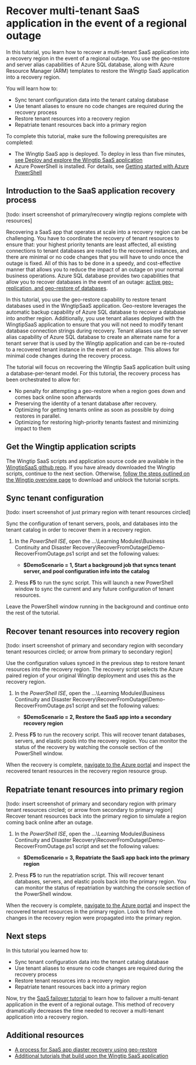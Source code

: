 # Recover multi-tenant SaaS application in the event of a regional outage

In this tutorial, you learn how to recover a multi-tenant SaaS application into a recovery region in the event of a regional outage. You use the geo-restore and server alias capabilities of Azure SQL database, along with Azure Resource Manager (ARM) templates to restore the Wingtip SaaS application into a recovery region.

You will learn how to:

* Sync tenant configuration data into the tenant catalog database
* Use tenant aliases to ensure no code changes are required during the recovery process 
* Restore tenant resources into a recovery region 
* Repatriate tenant resources back into a primary region

To complete this tutorial, make sure the following prerequisites are completed:

* The Wingtip SaaS app is deployed. To deploy in less than five minutes, [see Deploy and explore the Wingtip SaaS application](https://docs.microsoft.com/en-us/azure/sql-database/sql-database-saas-tutorial)
* Azure PowerShell is installed. For details, see [Getting started with Azure PowerShell](https://docs.microsoft.com/powershell/azure/get-started-azureps)


## Introduction to the SaaS application recovery process

[todo: insert screenshot of primary/recovery wingtip regions complete with resources]

Recovering a SaaS app that operates at scale into a recovery region can be challenging. You have to coordinate the recovery of tenant resources to ensure that: your highest priority tenants are least affected, all existing connections to tenant databases are routed to the recovered instances, and there are minimal or no code changes that you will have to undo once the outage is fixed. All of this has to be done in a speedy, and cost-effective manner that allows you to reduce the impact of an outage on your normal business operations. Azure SQL database provides two capabilities that allow you to recover databases in the event of an outage: [active geo-replication, and geo-restore of databases](https://docs.microsoft.com/en-us/azure/sql-database/sql-database-disaster-recovery). 

In this tutorial, you use the geo-restore capability to restore tenant databases used in the WingtipSaaS application. Geo-restore leverages the automatic backup capability of Azure SQL database to recover a database into another region. Additionally, you use tenant aliases deployed with the WingtipSaaS application to ensure that you will not need to modify tenant database connection strings during recovery. Tenant aliases use the server alias capability of Azure SQL database to create an alternate name for a tenant server that is used by the Wingtip application and can be re-routed to a recovered tenant instance in the event of an outage. This allows for minimal code changes during the recovery process.

The tutorial will focus on recovering the Wingtip SaaS application built using a database-per-tenant model. For this tutorial, the recovery process has been orchestrated to allow for:

* No penalty for attempting a geo-restore when a region goes down and comes back online soon afterwards
* Preserving the identity of a tenant database after recovery. 
* Optimizing for getting tenants online as soon as possible by doing restores in parallel.
* Optimizing for restoring high-priority tenants fastest and minimizing impact to them

## Get the Wingtip application scripts 

The Wingtip SaaS scripts and application source code are available in the [WingtipSaaS github repo](https://github.com/Microsoft/WingtipSaaS). If you have already downloaded the Wingtip scripts, continue to the next section. Otherwise, [follow the steps outlined on the Wingtip overview page](https://docs.microsoft.com/en-us/azure/sql-database/sql-database-wtp-overview#download-and-unblock-the-wingtip-saas-scripts) to download and unblock the tutorial scripts.

## Sync tenant configuration

[todo: insert screenshot of just primary region with tenant resources circled]

Sync the configuration of tenant servers, pools, and databases into the tenant catalog in order to recover them in a recovery region.

1. In the *PowerShell ISE*, open the ...\Learning Modules\Business Continuity and Disaster Recovery\RecoverFromOutage\Demo-RecoverFromOutage.ps1 script and set the following values:
	* **$DemoScenario = 1, Start a background job that syncs tenant server, and pool configuration info into the catalog**

2. Press **F5** to run the sync script. This will launch a new PowerShell window to sync the current and any future configuration of tenant resources.

Leave the PowerShell window running in the background and continue onto the rest of the tutorial. 

## Recover tenant resources into recovery region

[todo: insert screenshot of primary and secondary region with secondary tenant resources circled; or arrow from primary to secondary region]

Use the configuration values synced in the previous step to restore tenant resources into the recovery region. The recovery script selects the Azure paired region of your original Wingtip deployment and uses this as the recovery region.

1. In the *PowerShell ISE*, open the ...\Learning Modules\Business Continuity and Disaster Recovery\RecoverFromOutage\Demo-RecoverFromOutage.ps1 script and set the following values:
	* **$DemoScenario = 2, Restore the SaaS app into a secondary recovery region**

2. Press **F5** to run the recovery script. This will recover tenant databases, servers, and elastic pools into the recovery region. You can monitor the status of the recovery by watching the console section of the PowerShell window.

When the recovery is complete, [navigate to the Azure portal](https://portal.azure.com) and inspect the recovered tenant resources in the recovery region resource group.

## Repatriate tenant resources into primary region

[todo: insert screenshot of primary and secondary region with primary tenant resources circled; or arrow from secondary to primary region]
Recover tenant resources back into the primary region to simulate a region coming back online after an outage. 

1. In the *PowerShell ISE*, open the ...\Learning Modules\Business Continuity and Disaster Recovery\RecoverFromOutage\Demo-RecoverFromOutage.ps1 script and set the following values:
	* **$DemoScenario = 3, Repatriate the SaaS app back into the primary region**

2. Press **F5** to run the repatriation script. This will recover tenant databases, servers, and elastic pools back into the primary region. You can monitor the status of repatriation by watching the console section of the PowerShell window.

When the recovery is complete, [navigate to the Azure portal](https://portal.azure.com) and inspect the recovered tenant resources in the primary region. Look to find where changes in the recovery region were propagated into the primary region.

## Next steps

In this tutorial you learned how to:

* Sync tenant configuration data into the tenant catalog database
* Use tenant aliases to ensure no code changes are required during the recovery process 
* Restore tenant resources into a recovery region 
* Repatriate tenant resources back into a primary region

Now, try the [SaaS failover tutorial]() to learn how to failover a multi-tenant application in the event of a regional outage. This method of recovery dramatically decreases the time needed to recover a multi-tenant application into a recovery region.

## Additional resources

* [A process for SaaS app diaster recovery using geo-restore]()
* [Additional tutorials that build upon the Wingtip SaaS application](https://docs.microsoft.com/en-us/azure/sql-database/sql-database-wtp-overview#sql-database-wingtip-saas-tutorials)
